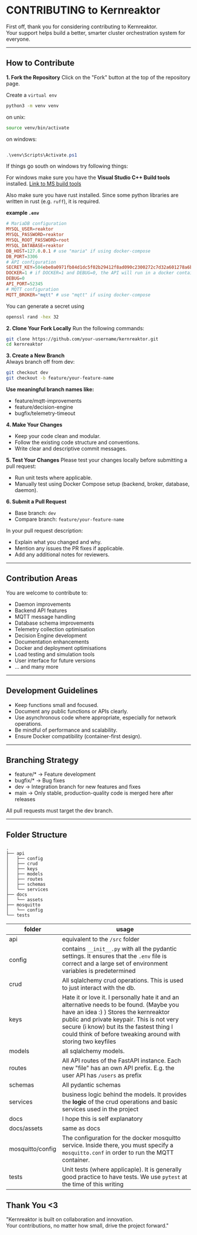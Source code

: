 # CONTRIBUTING to Kernreaktor

First off, thank you for considering contributing to Kernreaktor.  
Your support helps build a better, smarter cluster orchestration system for everyone.

---

## How to Contribute

**1. Fork the Repository**
Click on the "Fork" button at the top of the repository page.

Create a `virtual env`

```sh
python3 -m venv venv
```

on unix:

```sh
source venv/bin/activate
```

on windows:

```powershell

.\venv\Scripts\Activate.ps1
```

If things go south on windows try following things:


For windows make sure you have the **Visual Studio C++ Build tools** installed.
[Link to MS build tools](https://visualstudio.microsoft.com/downloads/#build-tools-for-visual-studio-2019)

Also make sure you have rust installed. Since some python libraries are written in rust (e.g. `ruff`), it is required.


**example `.env`**

```conf
# MariaDB configuration
MYSQL_USER=reaktor
MYSQL_PASSWORD=reaktor
MYSQL_ROOT_PASSWORD=root
MYSQL_DATABASE=reaktor
DB_HOST=127.0.0.1 # use "maria" if using docker-compose
DB_PORT=3306
# API configuration
SECRET_KEY=504ebe0a0971fb84d1dc5f02b29412f8ad090c2300272c7d32a601278a6b86ff50238a5641cf7b0cbf15cb05ad5705133f224282949fc7497cd81064b0ae537a
DOCKER=1 # if DOCKER=1 and DEBUG=0, the API will run in a docker container and overwrite the env variables with the docker-compose parameters
DEBUG=0
API_PORT=52345
# MQTT configuration
MQTT_BROKER="mqtt" # use "mqtt" if using docker-compose
```

You can generate a secret using 

```bash
openssl rand -hex 32
```

**2. Clone Your Fork Locally**
Run the following commands:

```bash
git clone https://github.com/your-username/kernreaktor.git  
cd kernreaktor
```

**3. Create a New Branch**  
Always branch off from dev:

```bash
git checkout dev  
git checkout -b feature/your-feature-name
```


**Use meaningful branch names like:**

- feature/mqtt-improvements  
- feature/decision-engine  
- bugfix/telemetry-timeout

**4. Make Your Changes**

- Keep your code clean and modular.  
- Follow the existing code structure and conventions.  
- Write clear and descriptive commit messages.

**5. Test Your Changes**
Please test your changes locally before submitting a pull request:  

- Run unit tests where applicable.  
- Manually test using Docker Compose setup (backend, broker, database, daemon).

**6. Submit a Pull Request**

- Base branch: ``dev`` 
- Compare branch: ``feature/your-feature-name``

In your pull request description:  

- Explain what you changed and why.  
- Mention any issues the PR fixes if applicable.  
- Add any additional notes for reviewers.

---

## Contribution Areas

You are welcome to contribute to:  

- Daemon improvements  
- Backend API features  
- MQTT message handling  
- Database schema improvements  
- Telemetry collection optimisation  
- Decision Engine development  
- Documentation enhancements  
- Docker and deployment optimisations  
- Load testing and simulation tools  
- User interface for future versions
- ... and many more

---

## Development Guidelines

- Keep functions small and focused.  
- Document any public functions or APIs clearly.  
- Use asynchronous code where appropriate, especially for network operations.  
- Be mindful of performance and scalability.  
- Ensure Docker compatibility (container-first design).

---


## Branching Strategy

- feature/* → Feature development  
- bugfix/* → Bug fixes  
- dev → Integration branch for new features and fixes  
- main → Only stable, production-quality code is merged here after releases

All pull requests must target the dev branch.

---

## Folder Structure

```
.
├── api
│   ├── config 
│   ├── crud 
│   ├── keys
│   ├── models
│   ├── routes
│   ├── schemas
│   └── services
├── docs
│   └── assets
├── mosquitto
│   └── config
└── tests

```
| folder | usage |
|--------|--------|
|api|equivalent to the `/src` folder|
|config | contains `__init__.py` with all the pydantic settings. It ensures that the `.env` file is correct and a large set of environment variables is predetermined |
| crud | All sqlalchemy crud operations. This is used to just interact with the db. |
| keys | Hate it or love it. I personally hate it and an alternative needs to be found. (Maybe you have an idea :) ) Stores the kernreaktor public and private keypair. This is not very secure (i know) but its the fastest thing I could think of before tweaking around with storing two keyfiles |
|models | all sqlalchemy models. |
|routes | All API routes of the FastAPI instance. Each new "file" has an own API prefix. E.g. the user API has `/users` as prefix |
| schemas | All pydantic schemas |
| services | business logic behind the models. It provides the **logic** of the crud operations and basic services used in the project |
|docs | I hope this is self explanatory |
| docs/assets | same as docs |
| mosquitto/config | The configuration for the docker mosquitto service. Inside there, you must specify a `mosquitto.conf` in order to run the MQTT container. |
| tests | Unit tests (where applicaple). It is generally good practice to have tests. We use `pytest` at the time of this writing |



## Thank You <3

"Kernreaktor is built on collaboration and innovation.  
Your contributions, no matter how small, drive the project forward."
